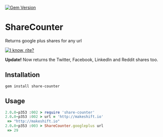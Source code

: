 [![Gem Version](https://badge.fury.io/rb/share-counter.png)](http://badge.fury.io/rb/share-counter)

# ShareCounter


Returns google plus shares for any url

[![I know, rite?](http://gifs.gifbin.com/052011/1304618376_tumbleweed-gif.gif)](http://gifs.gifbin.com/052011/1304618376_tumbleweed-gif.gif)


**Update!** Now returns the Twitter, Facebook, LinkedIn and Reddit shares too. 



## Installation

```
gem install share-counter
```


## Usage

```ruby
2.0.0-p353 :002 > require 'share-counter'
2.0.0-p353 :002 > url = 'http://makeshift.io'
 => "http://makeshift.io"
2.0.0-p353 :003 > ShareCounter.googleplus url
 => 29
```
